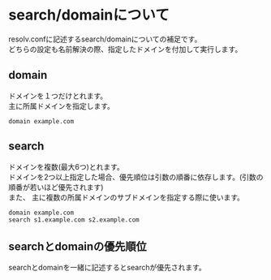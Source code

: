 # search/domainについて
resolv.confに記述するsearch/domainについての補足です。  
どちらの設定も名前解決の際、指定したドメインを付加して実行します。
## domain
ドメインを１つだけとれます。  
主に所属ドメインを指定します。
```
domain example.com
```

## search
ドメインを複数(最大6つ)とれます。  
ドメインを2つ以上指定した場合、優先順位は引数の順番に依存します。(引数の順番が若いほど優先されます)  
また、
主に複数の所属ドメインのサブドメインを指定する際に使います。
```
domain example.com
search s1.example.com s2.example.com
```

## searchとdomainの優先順位
searchとdomainを一緒に記述するとsearchが優先されます。
